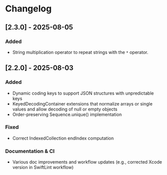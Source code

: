 # Changelog

## [2.3.0] - 2025-08-05
### Added
- String multiplication operator to repeat strings with the `*` operator.

## [2.2.0] - 2025-08-03
### Added
- Dynamic coding keys to support JSON structures with unpredictable keys
- KeyedDecodingContainer extensions that normalize arrays or single values and allow decoding of null or empty objects
- Order-preserving Sequence.unique() implementation

### Fixed
- Correct IndexedCollection endIndex computation

### Documentation & CI
- Various doc improvements and workflow updates (e.g., corrected Xcode version in SwiftLint workflow)
